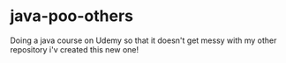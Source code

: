 # java-poo-others
Doing a java course on Udemy so that it doesn't get messy with my other repository i'v created this new one!
